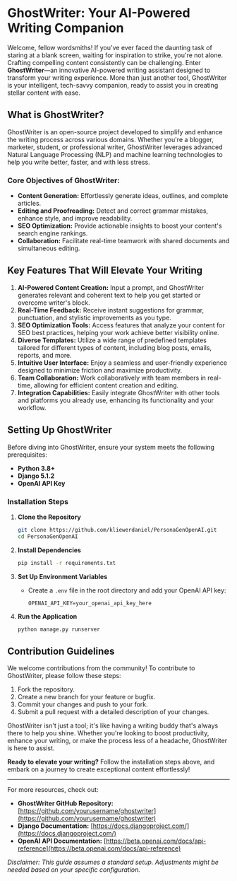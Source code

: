 # GhostWriter: Your AI-Powered Writing Companion

Welcome, fellow wordsmiths! If you've ever faced the daunting task of staring at a blank screen, waiting for inspiration to strike, you're not alone. Crafting compelling content consistently can be challenging. Enter **GhostWriter**—an innovative AI-powered writing assistant designed to transform your writing experience. More than just another tool, GhostWriter is your intelligent, tech-savvy companion, ready to assist you in creating stellar content with ease.

## What is GhostWriter?

GhostWriter is an open-source project developed to simplify and enhance the writing process across various domains. Whether you're a blogger, marketer, student, or professional writer, GhostWriter leverages advanced Natural Language Processing (NLP) and machine learning technologies to help you write better, faster, and with less stress.

### Core Objectives of GhostWriter:

- **Content Generation:** Effortlessly generate ideas, outlines, and complete articles.
- **Editing and Proofreading:** Detect and correct grammar mistakes, enhance style, and improve readability.
- **SEO Optimization:** Provide actionable insights to boost your content's search engine rankings.
- **Collaboration:** Facilitate real-time teamwork with shared documents and simultaneous editing.

## Key Features That Will Elevate Your Writing

1. **AI-Powered Content Creation:** Input a prompt, and GhostWriter generates relevant and coherent text to help you get started or overcome writer's block.
2. **Real-Time Feedback:** Receive instant suggestions for grammar, punctuation, and stylistic improvements as you type.
3. **SEO Optimization Tools:** Access features that analyze your content for SEO best practices, helping your work achieve better visibility online.
4. **Diverse Templates:** Utilize a wide range of predefined templates tailored for different types of content, including blog posts, emails, reports, and more.
5. **Intuitive User Interface:** Enjoy a seamless and user-friendly experience designed to minimize friction and maximize productivity.
6. **Team Collaboration:** Work collaboratively with team members in real-time, allowing for efficient content creation and editing.
7. **Integration Capabilities:** Easily integrate GhostWriter with other tools and platforms you already use, enhancing its functionality and your workflow.

## Setting Up GhostWriter

Before diving into GhostWriter, ensure your system meets the following prerequisites:

- **Python 3.8+**
- **Django 5.1.2**
- **OpenAI API Key**

### Installation Steps

1. **Clone the Repository**
   ```bash
   git clone https://github.com/kliewerdaniel/PersonaGenOpenAI.git
   cd PersonaGenOpenAI
   ```

2. **Install Dependencies**
   ```bash
   pip install -r requirements.txt
   ```

3. **Set Up Environment Variables**
   - Create a `.env` file in the root directory and add your OpenAI API key:
     ```
     OPENAI_API_KEY=your_openai_api_key_here
     ```

4. **Run the Application**
   ```bash
   python manage.py runserver
   ```

## Contribution Guidelines

We welcome contributions from the community! To contribute to GhostWriter, please follow these steps:

1. Fork the repository.
2. Create a new branch for your feature or bugfix.
3. Commit your changes and push to your fork.
4. Submit a pull request with a detailed description of your changes.

GhostWriter isn't just a tool; it's like having a writing buddy that's always there to help you shine. Whether you're looking to boost productivity, enhance your writing, or make the process less of a headache, GhostWriter is here to assist.

**Ready to elevate your writing?** Follow the installation steps above, and embark on a journey to create exceptional content effortlessly!

---

For more resources, check out:

- **GhostWriter GitHub Repository:** [https://github.com/yourusername/ghostwriter](https://github.com/yourusername/ghostwriter)
- **Django Documentation:** [https://docs.djangoproject.com/](https://docs.djangoproject.com/)
- **OpenAI API Documentation:** [https://beta.openai.com/docs/api-reference](https://beta.openai.com/docs/api-reference)

*Disclaimer: This guide assumes a standard setup. Adjustments might be needed based on your specific configuration.*

